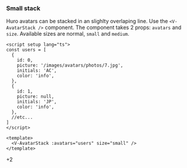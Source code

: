 ### Small stack

Huro avatars can be stacked in an slighlty overlaping line.
Use the `<V-AvatarStack />` component. The component takes 2 props:
`avatars` and `size`. Available sizes are normal, `small` and `medium`.

<!--code-->

```vue
<script setup lang="ts">
const users = [
  {
    id: 0,
    picture: '/images/avatars/photos/7.jpg',
    initials: 'AC',
    color: 'info',
  },
  {
    id: 1,
    picture: null,
    initials: 'JP',
    color: 'info',
  },
  //etc...
]
</script>

<template>
  <V-AvatarStack :avatars="users" size="small" />
</template>
```

<!--/code-->

<!--example-->
<div class="avatar-stack">
    <V-Avatar picture="/images/avatars/photos/7.jpg" size="small" />
    <V-Avatar initials="JO" color="info" size="small" />
    <V-Avatar picture="/images/avatars/photos/8.jpg" size="small" />
    <V-Avatar picture="/images/avatars/photos/5.jpg" size="small" />
    <V-Avatar initials="CP" color="success" size="small" />
    <V-Avatar picture="/images/avatars/photos/5.jpg" size="small" />
    <div class="v-avatar is-small">
        <span class="avatar is-more">
            <span class="inner">
                <span>+2</span>
            </span>
        </span>
    </div>
</div>

<!--/example-->
